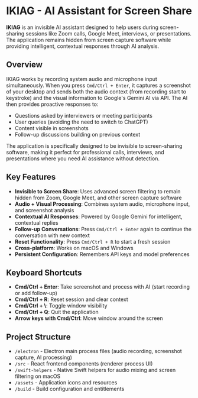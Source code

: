 # IKIAG - AI Assistant for Screen Share

**IKIAG** is an invisible AI assistant designed to help users during screen-sharing sessions like Zoom calls, Google Meet, interviews, or presentations. The application remains hidden from screen capture software while providing intelligent, contextual responses through AI analysis.

## Overview

IKIAG works by recording system audio and microphone input simultaneously. When you press `Cmd/Ctrl + Enter`, it captures a screenshot of your desktop and sends both the audio context (from recording start to keystroke) and the visual information to Google's Gemini AI via API. The AI then provides proactive responses to:

- Questions asked by interviewers or meeting participants
- User queries (avoiding the need to switch to ChatGPT)
- Content visible in screenshots
- Follow-up discussions building on previous context

The application is specifically designed to be invisible to screen-sharing software, making it perfect for professional calls, interviews, and presentations where you need AI assistance without detection.

## Key Features

- **Invisible to Screen Share**: Uses advanced screen filtering to remain hidden from Zoom, Google Meet, and other screen capture software
- **Audio + Visual Processing**: Combines system audio, microphone input, and screenshot analysis
- **Contextual AI Responses**: Powered by Google Gemini for intelligent, contextual replies
- **Follow-up Conversations**: Press `Cmd/Ctrl + Enter` again to continue the conversation with new context
- **Reset Functionality**: Press `Cmd/Ctrl + R` to start a fresh session
- **Cross-platform**: Works on macOS and Windows
- **Persistent Configuration**: Remembers API keys and model preferences

## Keyboard Shortcuts

- **Cmd/Ctrl + Enter**: Take screenshot and process with AI (start recording or add follow-up)
- **Cmd/Ctrl + R**: Reset session and clear context
- **Cmd/Ctrl + \\**: Toggle window visibility
- **Cmd/Ctrl + Q**: Quit the application
- **Arrow keys with Cmd/Ctrl**: Move window around the screen

## Project Structure

- `/electron` - Electron main process files (audio recording, screenshot capture, AI processing)
- `/src` - React frontend components (renderer process UI)
- `/swift-helpers` - Native Swift helpers for audio mixing and screen filtering on macOS
- `/assets` - Application icons and resources
- `/build` - Build configuration and entitlements
